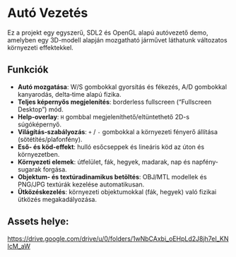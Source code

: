 # Autó Vezetés

Ez a projekt egy egyszerű, SDL2 és OpenGL alapú autóvezető demo, amelyben egy 3D-modell alapján mozgatható járművet láthatunk változatos környezeti effektekkel.

## Funkciók

- **Autó mozgatása**: W/S gombokkal gyorsítás és fékezés, A/D gombokkal kanyarodás, delta‐time alapú fizika.
- **Teljes képernyős megjelenítés**: borderless fullscreen (“Fullscreen Desktop”) mód.
- **Help-overlay**: `H` gombbal megjeleníthető/eltüntethető 2D-s súgóképernyő.
- **Világítás‐szabályozás**: `+` / `-` gombokkal a környezeti fényerő állítása (sötétítés/plafonfény).
- **Eső- és köd-effekt**: hulló esőcseppek és lineáris köd az úton és környezetben.
- **Környezeti elemek**: útfelület, fák, hegyek, madarak, nap és napfény‐sugarak forgása.
- **Objektum‐ és textúradinamikus betöltés**: OBJ/MTL modellek és PNG/JPG textúrák kezelése automatikusan.
- **Ütközéskezelés**: környezeti objektumokkal (fák, hegyek) való fizikai ütközés megakadályozása.

## Assets helye:

https://drive.google.com/drive/u/0/folders/1wNbCAxbi_oEHpLd2J8jh7eI_KNIcM_aW
